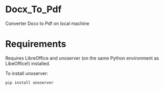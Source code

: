 # Docx_To_Pdf
Converter Docx to Pdf on local machine

# Requirements
Requires LibreOffice and unoserver (on the same Python environment as LibeOffice!) installed.

To install unoserver:

    pip install unoserver